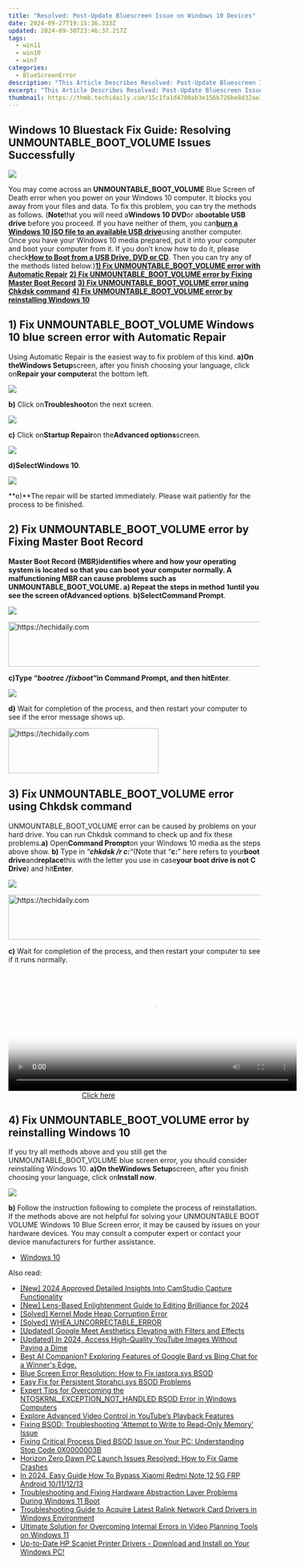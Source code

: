 ```yaml
---
title: "Resolved: Post-Update Bluescreen Issue on Windows 10 Devices"
date: 2024-09-27T19:15:36.333Z
updated: 2024-09-30T23:46:37.217Z
tags:
  - win11
  - win10
  - win7
categories:
  - BlueScreenError
description: "This Article Describes Resolved: Post-Update Bluescreen Issue on Windows 10 Devices"
excerpt: "This Article Describes Resolved: Post-Update Bluescreen Issue on Windows 10 Devices"
thumbnail: https://thmb.techidaily.com/15c1fa1d4700ab3e156b726be8d32ae392374f04fa76102f811d9ae276709a58.jpg
---
```


## Windows 10 Bluestack Fix Guide: Resolving UNMOUNTABLE_BOOT_VOLUME Issues Successfully

![](https://images.drivereasy.com/wp-content/uploads/2017/05/img_5928ec40c3439.jpg)

You may come across an **UNMOUNTABLE\_BOOT\_VOLUME** Blue Screen of Death error when you power on your Windows 10 computer. It blocks you away from your files and data. To fix this problem, you can try the methods as follows. (**Note**that you will need a**Windows 10 DVD**or a**bootable USB drive** before you proceed. If you have neither of them, you can[**burn a Windows 10 ISO file to an available USB drive**](https://tools.techidaily.com/drivereasy/download/)using another computer. Once you have your Windows 10 media prepared, put it into your computer and boot your computer from it. If you don’t know how to do it, please check[**How to Boot from a USB Drive, DVD or CD**](https://tools.techidaily.com/drivereasy/download/). Then you can try any of the methods listed below.)[**1) Fix UNMOUNTABLE_BOOT_VOLUME error with Automatic Repair**](https://tools.techidaily.com/drivereasy/download/) [**2) Fix UNMOUNTABLE_BOOT_VOLUME error by Fixing Master Boot Record**](https://tools.techidaily.com/drivereasy/download/) [**3) Fix UNMOUNTABLE_BOOT_VOLUME error using Chkdsk command**](https://tools.techidaily.com/drivereasy/download/) [**4) Fix UNMOUNTABLE_BOOT_VOLUME error by reinstalling Windows 10**](https://tools.techidaily.com/drivereasy/download/) [](https://tools.techidaily.com/drivereasy/download/) [](https://tools.techidaily.com/drivereasy/download/)

## **1) Fix UNMOUNTABLE\_BOOT\_VOLUME Windows 10 blue screen error with Automatic Repair**

Using Automatic Repair is the easiest way to fix problem of this kind. **a)**On the**Windows Setup**screen, after you finish choosing your language, click on**Repair your computer**at the bottom left.

![](https://images.drivereasy.com/wp-content/uploads/2017/05/img_5929380a376f8.png)

**b)** Click on**Troubleshoot**on the next screen.

![](https://images.drivereasy.com/wp-content/uploads/2017/05/img_5929362e0888f.png)

**c)** Click on**Startup Repair**on the**Advanced options**screen.

![](https://images.drivereasy.com/wp-content/uploads/2017/05/img_592936b31eabd.png)

**d)**Select**Windows 10**.

![](https://images.drivereasy.com/wp-content/uploads/2017/05/img_5928ff4c7b040.png)

**e)**The repair will be started immediately. Please wait patiently for the process to be finished.

## **2) Fix UNMOUNTABLE\_BOOT\_VOLUME error by Fixing Master Boot Record**

**Master Boot Record (MBR)**identifies where and how your operating system is located so that you can boot your computer normally. A malfunctioning MBR can cause problems such as UNMOUNTABLE\_BOOT\_VOLUME. **a)** **Repeat the steps in method 1**until you see the screen of**Advanced options**. **b)**Select**Command Prompt**.

![](https://images.drivereasy.com/wp-content/uploads/2017/05/img_592936ce6af22.png)

<!-- affiliate ads begin -->
<a href="https://appsumo.8odi.net/c/5597632/2094429/7443" target="_top" id="2094429">
  <img src="//a.impactradius-go.com/display-ad/7443-2094429" border="0" alt="https://techidaily.com" width="728" height="90"/>
</a>
<img height="0" width="0" src="https://appsumo.8odi.net/i/5597632/2094429/7443" style="position:absolute;visibility:hidden;" border="0" />
<!-- affiliate ads end -->

**c)**Type “_**bootrec /fixboot**_“in Command Prompt, and then hit**Enter**.

![](https://images.drivereasy.com/wp-content/uploads/2017/05/img_592929886a4b2.png)

**d)** Wait for completion of the process, and then restart your computer to see if the error message shows up.

<!-- affiliate ads begin -->
<a href="https://aligracehair.sjv.io/c/5597632/1902304/19272" target="_top" id="1902304">
  <img src="//a.impactradius-go.com/display-ad/19272-1902304" border="0" alt="https://techidaily.com" width="300" height="90"/>
</a>
<img height="0" width="0" src="https://aligracehair.sjv.io/i/5597632/1902304/19272" style="position:absolute;visibility:hidden;" border="0" />
<!-- affiliate ads end -->

## **3) Fix UNMOUNTABLE\_BOOT\_VOLUME error using Chkdsk command**

UNMOUNTABLE\_BOOT\_VOLUME error can be caused by problems on your hard drive. You can run Chkdsk command to check up and fix these problems.**a)** Open**Command Prompt**on your Windows 10 media as the steps above show. **b)** Type in “_**chkdsk /r c:**_“(Note that “**c:**” here refers to your**boot drive**and**replace**this with the letter you use in case**your boot drive is not C Drive**) and hit**Enter**.

![](https://images.drivereasy.com/wp-content/uploads/2017/05/img_592929bf2b117.png)

<!-- affiliate ads begin -->
<a href="https://appsumo.8odi.net/c/5597632/2144271/7443" target="_top" id="2144271">
  <img src="//a.impactradius-go.com/display-ad/7443-2144271" border="0" alt="https://techidaily.com" width="600" height="90"/>
</a>
<img height="0" width="0" src="https://appsumo.8odi.net/i/5597632/2144271/7443" style="position:absolute;visibility:hidden;" border="0" />
<!-- affiliate ads end -->

**c)**  Wait for completion of the process, and then restart your computer to see if it runs normally.

<!-- affiliate ads begin -->
<span id="1982457">
					<video width="576" height="240" style="cursor:pointer"
           poster="//a.impactradius-go.com/display-clicktoplayimage/1982457.png"
           onclick="if(!this.playClicked){this.play();this.setAttribute('controls',true);this.playClicked=true;}">
	   <source src="//a.impactradius-go.com/display-ad/22993-1982457">
	   <img src="//a.impactradius-go.com/display-clicktoplayimage/1982457.png" style="border: none; height: 100%; width: 100%; object-fit: contain">
	</video>
	<div style="width:360px;text-align:center"><a href="javascript:window.open(decodeURIComponent('https%3A%2F%2Fhomestyler.sjv.io%2Fc%2F5597632%2F1982457%2F22993'), '_blank');void(0);">Click here</a></div>
</span>
<img height="0" width="0" src="https://imp.pxf.io/i/5597632/1982457/22993" style="position:absolute;visibility:hidden;" border="0" />
<!-- affiliate ads end -->

## **4) Fix UNMOUNTABLE\_BOOT\_VOLUME error by reinstalling Windows 10**

If you try all methods above and you still get the  UNMOUNTABLE\_BOOT\_VOLUME blue screen error, you should consider reinstalling Windows 10. **a)**On the**Windows Setup**screen, after you finish choosing your language, click on**Install now**.

![](https://images.drivereasy.com/wp-content/uploads/2017/05/img_5929382b8ea6b.png)

**b)** Follow the instruction following to complete the process of reinstallation. If the methods above are not helpful for solving your UNMOUNTABLE BOOT VOLUME Windows 10 Blue Screen error, it may be caused by issues on your hardware devices. You may consult a computer expert or contact your device manufacturers for further assistance.

* [Windows 10](https://tools.techidaily.com/drivereasy/download/)

<ins class="adsbygoogle"
     style="display:block"
     data-ad-format="autorelaxed"
     data-ad-client="ca-pub-7571918770474297"
     data-ad-slot="1223367746"></ins>

<ins class="adsbygoogle"
     style="display:block"
     data-ad-client="ca-pub-7571918770474297"
     data-ad-slot="8358498916"
     data-ad-format="auto"
     data-full-width-responsive="true"></ins>

<span class="atpl-alsoreadstyle">Also read:</span>
<div><ul>
<li><a href="https://screen-mirroring-recording.techidaily.com/new-2024-approved-detailed-insights-into-camstudio-capture-functionality/"><u>[New] 2024 Approved Detailed Insights Into CamStudio Capture Functionality</u></a></li>
<li><a href="https://article-helps.techidaily.com/new-lens-based-enlightenment-guide-to-editing-brilliance-for-2024/"><u>[New] Lens-Based Enlightenment Guide to Editing Brilliance for 2024</u></a></li>
<li><a href="https://blue-screen-error.techidaily.com/solved-kernel-mode-heap-corruption-error/"><u>[Solved] Kernel Mode Heap Corruption Error</u></a></li>
<li><a href="https://blue-screen-error.techidaily.com/solved-wheauncorrectableerror/"><u>[Solved] WHEA_UNCORRECTABLE_ERROR</u></a></li>
<li><a href="https://screen-recording.techidaily.com/updated-google-meet-aesthetics-elevating-with-filters-and-effects/"><u>[Updated] Google Meet Aesthetics Elevating with Filters and Effects</u></a></li>
<li><a href="https://facebook-video-footage.techidaily.com/updated-in-2024-access-high-quality-youtube-images-without-paying-a-dime/"><u>[Updated] In 2024, Access High-Quality YouTube Images Without Paying a Dime</u></a></li>
<li><a href="https://tech-revival.techidaily.com/1722114674826-best-ai-companion-exploring-features-of-google-bard-vs-bing-chat-for-a-winners-edge/"><u>Best AI Companion? Exploring Features of Google Bard vs Bing Chat for a Winner's Edge.</u></a></li>
<li><a href="https://blue-screen-error.techidaily.com/blue-screen-error-resolution-how-to-fix-iastorasys-bsod/"><u>Blue Screen Error Resolution: How to Fix iastora.sys BSOD</u></a></li>
<li><a href="https://blue-screen-error.techidaily.com/easy-fix-for-persistent-storahcisys-bsod-problems/"><u>Easy Fix for Persistent Storahci.sys BSOD Problems</u></a></li>
<li><a href="https://blue-screen-error.techidaily.com/expert-tips-for-overcoming-the-ntoskrnlexceptionnothandled-bsod-error-in-windows-computers/"><u>Expert Tips for Overcoming the NTOSKRNL_EXCEPTION_NOT_HANDLED BSOD Error in Windows Computers</u></a></li>
<li><a href="https://youtube-videos.techidaily.com/explore-advanced-video-control-in-youtubes-playback-features/"><u>Explore Advanced Video Control in YouTube’s Playback Features</u></a></li>
<li><a href="https://blue-screen-error.techidaily.com/fixing-bsod-troubleshooting-attempt-to-write-to-read-only-memory-issue/"><u>Fixing BSOD: Troubleshooting 'Attempt to Write to Read-Only Memory' Issue</u></a></li>
<li><a href="https://blue-screen-error.techidaily.com/fixing-critical-process-died-bsod-issue-on-your-pc-understanding-stop-code-0x0000003b/"><u>Fixing Critical Process Died BSOD Issue on Your PC: Understanding Stop Code 0X0000003B</u></a></li>
<li><a href="https://screen-video-capture.techidaily.com/horizon-zero-dawn-pc-launch-issues-resolved-how-to-fix-game-crashes/"><u>Horizon Zero Dawn PC Launch Issues Resolved: How to Fix Game Crashes</u></a></li>
<li><a href="https://bypass-frp.techidaily.com/in-2024-easy-guide-how-to-bypass-xiaomi-redmi-note-12-5g-frp-android-10111213-by-drfone-android/"><u>In 2024, Easy Guide How To Bypass Xiaomi Redmi Note 12 5G FRP Android 10/11/12/13</u></a></li>
<li><a href="https://blue-screen-error.techidaily.com/troubleshooting-and-fixing-hardware-abstraction-layer-problems-during-windows-11-boot/"><u>Troubleshooting and Fixing Hardware Abstraction Layer Problems During Windows 11 Boot</u></a></li>
<li><a href="https://hardware-updates.techidaily.com/troubleshooting-guide-to-acquire-latest-ralink-network-card-drivers-in-windows-environment/"><u>Troubleshooting Guide to Acquire Latest Ralink Network Card Drivers in Windows Environment</u></a></li>
<li><a href="https://blue-screen-error.techidaily.com/ultimate-solution-for-overcoming-internal-errors-in-video-planning-tools-on-windows-11/"><u>Ultimate Solution for Overcoming Internal Errors in Video Planning Tools on Windows 11</u></a></li>
<li><a href="https://hardware-updates.techidaily.com/1722975257076-up-to-date-hp-scanjet-printer-drivers-download-and-install-on-your-windows-pc/"><u>Up-to-Date HP Scanjet Printer Drivers - Download and Install on Your Windows PC!</u></a></li>
</ul></div>

